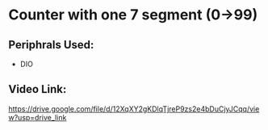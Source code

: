 # Counter with one 7 segment (0->99)
## Periphrals Used:
- DIO
## Video Link:
https://drive.google.com/file/d/12XqXY2gKDlqTjreP9zs2e4bDuCjyJCqq/view?usp=drive_link
